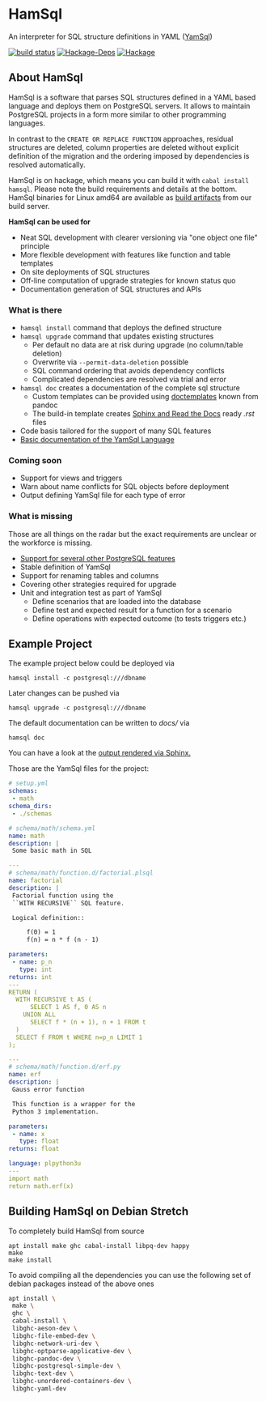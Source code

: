 HamSql
======

An interpreter for SQL structure definitions in YAML ([YamSql](http://yamsql.readthedocs.io/))

[![build status](https://git.hemio.de/hemio/hamsql/badges/master/build.svg)](https://git.hemio.de/hemio/hamsql/commits/master)
[![Hackage-Deps](https://img.shields.io/hackage-deps/v/hamsql.svg?maxAge=2592000)](https://hackage.haskell.org/package/hamsql)
[![Hackage](https://img.shields.io/hackage/v/hamsql.svg?maxAge=2592000)](https://hackage.haskell.org/package/hamsql)

## About HamSql

HamSql is a software that parses SQL structures defined in a YAML based language and deploys them on PostgreSQL servers. It allows to maintain PostgreSQL projects in a form more similar to other programming languages.

In contrast to the `CREATE OR REPLACE FUNCTION` approaches, residual structures are deleted, column properties are deleted without explicit definition of the migration and the ordering imposed by dependencies is resolved automatically.

HamSql is on hackage, which means you can build it with `cabal install hamsql`. Please note the build requirements and details at the bottom. HamSql binaries for Linux amd64 are available as [build artifacts](https://git.hemio.de/hemio/hamsql/pipelines?scope=tags) from our build server.

**HamSql can be used for**

- Neat SQL development with clearer versioning via "one object one file" principle
- More flexible development with features like function and table templates
- On site deployments of SQL structures
- Off-line computation of upgrade strategies for known status quo
- Documentation generation of SQL structures and APIs


### What is there

- `hamsql install` command that deploys the defined structure
- `hamsql upgrade` command that updates existing structures
  - Per default no data are at risk during upgrade (no column/table deletion)
  - Overwrite via `--permit-data-deletion` possible
  - SQL command ordering that avoids dependency conflicts
  - Complicated dependencies are resolved via trial and error
- `hamsql doc` creates a documentation of the complete sql structure
  - Custom templates can be provided using [doctemplates](https://hackage.haskell.org/package/doctemplates) known from pandoc
  - The build-in template creates [Sphinx and Read the Docs](https://docs.readthedocs.io) ready *.rst* files
- Code basis tailored for the support of many SQL features
- [Basic documentation of the YamSql Language](http://yamsql.readthedocs.io)

### Coming soon

- Support for views and triggers
- Warn about name conflicts for SQL objects before deployment
- Output defining YamSql file for each type of error

### What is missing

Those are all things on the radar but the exact requirements are unclear or the workforce is missing.

- [Support for several other PostgreSQL features](https://git.hemio.de/hemio/hamsql/issues?milestone_title=Support+all+SQL+Features)
- Stable definition of YamSql
- Support for renaming tables and columns
- Covering other strategies required for upgrade
- Unit and integration test as part of YamSql
  - Define scenarios that are loaded into the database
  - Define test and expected result for a function for a scenario
  - Define operations with expected outcome (to tests triggers etc.)

## Example Project

The example project below could be deployed via

    hamsql install -c postgresql:///dbname

Later changes can be pushed via

    hamsql upgrade -c postgresql:///dbname

The default documentation can be written to *docs/* via

    hamsql doc

You can have a look at the [output rendered via Sphinx.](http://yamsql-example-project.readthedocs.io)

Those are the YamSql files for the project:

```yaml
# setup.yml
schemas:
 - math
schema_dirs:
 - ./schemas
```

```yaml
# schema/math/schema.yml
name: math
description: |
 Some basic math in SQL
```

```yaml
---
# schema/math/function.d/factorial.plsql
name: factorial
description: |
 Factorial function using the
 ``WITH RECURSIVE`` SQL feature.

 Logical definition::

     f(0) = 1
     f(n) = n * f (n - 1)

parameters:
 - name: p_n
   type: int
returns: int
---
RETURN (
  WITH RECURSIVE t AS (
      SELECT 1 AS f, 0 AS n
    UNION ALL
      SELECT f * (n + 1), n + 1 FROM t
  )
  SELECT f FROM t WHERE n=p_n LIMIT 1
);
```

```yaml
---
# schema/math/function.d/erf.py
name: erf 
description: |
 Gauss error function

 This function is a wrapper for the
 Python 3 implementation.

parameters:
 - name: x
   type: float
returns: float

language: plpython3u
---
import math
return math.erf(x)

```

## Building HamSql on Debian Stretch

To completely build HamSql from source

    apt install make ghc cabal-install libpq-dev happy
    make
    make install
    
To avoid compiling all the dependencies you can use the following set of debian packages instead of the above ones

```sh
apt install \
 make \
 ghc \
 cabal-install \
 libghc-aeson-dev \
 libghc-file-embed-dev \
 libghc-network-uri-dev \
 libghc-optparse-applicative-dev \
 libghc-pandoc-dev \
 libghc-postgresql-simple-dev \
 libghc-text-dev \
 libghc-unordered-containers-dev \
 libghc-yaml-dev
```


